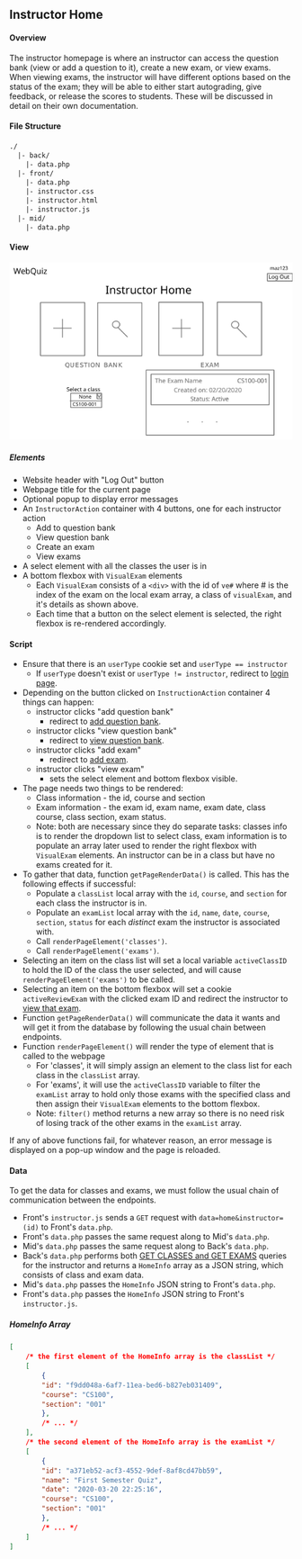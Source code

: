 ## Instructor Home

#### Overview
The instructor homepage is where an instructor can access the question bank (view or add a question to it), create a new exam, or view exams.  When viewing  exams, the instructor will have different options based on the status of the exam; they will be able to either start autograding, give feedback, or release the scores to students. These will be discussed in detail on their own documentation.

#### File Structure
```
./
  |- back/
    |- data.php
  |- front/
    |- data.php
    |- instructor.css
    |- instructor.html
    |- instructor.js
  |- mid/
    |- data.php
```

#### View
![instructor home view](visuals/instructor_home.png)

##### Elements
- Website header with "Log Out" button
- Webpage title for the current page
- Optional popup to display error messages
- An `InstructorAction` container with 4 buttons, one for each instructor action
    - Add to question bank
    - View question bank
    - Create an exam
    - View exams
- A select element with all the classes the user is in
- A bottom flexbox with `VisualExam` elements
    - Each `VisualExam` consists of a `<div>` with the id of `ve#` where # is the index of the exam on the local exam array, a class of `visualExam`, and it's details as shown above.
    - Each time that a button on the select element is selected, the right flexbox is re-rendered accordingly.

#### Script
- Ensure that there is an `userType` cookie set and `userType == instructor`
  - If `userType` doesn't exist or `userType != instructor`, redirect to [login page](docs/identification.md).
- Depending on the button clicked on `InstructionAction` container 4 things can happen:
    - instructor clicks "add question bank"
        - redirect to [add question bank](add_bank.md).
    - instructor clicks "view question bank"
        - redirect to [view question bank](view_bank.md).
    - instructor clicks "add exam"
        - redirect to [add exam](add_exam.md).
    - instructor clicks "view exam"
        - sets the select element and bottom flexbox visible.
- The page needs two things to be rendered:
    - Class information - the id, course and section
    - Exam information - the exam id, exam name, exam date, class course, class section, exam status.
    - Note: both are necessary since they do separate tasks: classes info is to render the dropdown list to select class, exam information is to populate an array later used to render the right flexbox with `VisualExam` elements. An instructor can be in a class but have no exams created for it.
- To gather that data, function `getPageRenderData()` is called. This has the following effects if successful:
    - Populate a `classList` local array with the `id`, `course`, and `section` for each class the instructor is in.
    - Populate an `examList` local array with the `id`, `name`, `date`, `course`, `section`, `status` for each *distinct* exam the instructor is associated with.
    - Call `renderPageElement('classes')`.
    - Call `renderPageElement('exams')`.
- Selecting an item on the class list will set a local variable `activeClassID` to hold the ID of the class the user selected, and will cause `renderPageElement('exams')` to be called.
- Selecting an item on the bottom flexbox will set a cookie `activeReviewExam` with the clicked exam ID and redirect the instructor to [view that exam](docs/grade_exam.md).
- Function `getPageRenderData()` will communicate the data it wants and will get it from the database by following the usual chain between endpoints.
- Function `renderPageElement()` will render the type of element that is called to the webpage
    - For 'classes', it will simply assign an element to the class list for each class in the `classList` array.
    - For 'exams', it will use the `activeClassID` variable to filter the `examList` array to hold only those exams with the specified class and then assign their `VisualExam` elements to the bottom flexbox.
    - Note: `filter()` method returns a new array so there is no need risk of losing track of the other exams in the `examList` array.


If any of above functions fail, for whatever reason, an error message is displayed on a pop-up window and the page is reloaded.

#### Data
To get the data for classes and exams, we must follow the usual chain of communication between the endpoints.

- Front's `instructor.js` sends a `GET` request with `data=home&instructor=(id)` to Front's `data.php`.
- Front's `data.php` passes the same request along to Mid's `data.php`.
- Mid's `data.php` passes the same request along to Back's `data.php`.
- Back's `data.php` performs both [GET CLASSES and GET EXAMS](../back/queries.sql) queries for the instructor and returns a `HomeInfo` array as a JSON string, which consists of class and exam data.
- Mid's `data.php` passes the `HomeInfo` JSON string to Front's `data.php`.
- Front's `data.php` passes the `HomeInfo` JSON string to Front's `instructor.js`.

##### HomeInfo Array
```json
[
    /* the first element of the HomeInfo array is the classList */
    [
        {
        "id": "f9dd048a-6af7-11ea-bed6-b827eb031409",
        "course": "CS100",
        "section": "001"
        },
        /* ... */
    ],
    /* the second element of the HomeInfo array is the examList */
    [
        {
        "id": "a371eb52-acf3-4552-9def-8af8cd47bb59",
        "name": "First Semester Quiz",
        "date": "2020-03-20 22:25:16",
        "course": "CS100",
        "section": "001"
        },
        /* ... */
    ]
]
```